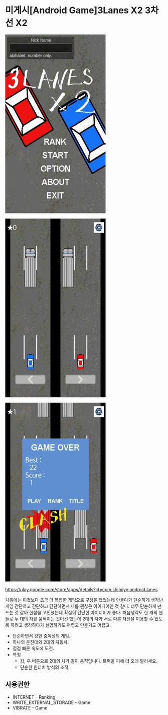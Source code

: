 # 미게시[Android Game]3Lanes X2 3차선 X2

<!--
description = 정리자료
tag = 3lanes, android, game, project
-->

![lanes](images/lanes1.png)

![lanes](images/lanes2.png)

![lanes](images/lanes3.png)

https://play.google.com/store/apps/details?id=com.shimjye.android.lanes

처음에는 이것보다 조금 더 복잡한 게임으로 구상을 했었는데 만들다가 단순하게 생각난 게임
간단하고 간단하고 간단하면서 나름 괜찮은 아이디어인 것 같다.
너무 단순하게 만드는 것 같아 한참을 고민했는데 확실히 간단한 아이디어가 좋다.
처음생각도 한 개의 핸들로 두 대의 차를 움직이는 것이긴 했는데 2대의 차가 서로 다른 차선을 이용할 수 있도록 하려고 생각하다가 설명하기도 어렵고 만들기도 어렵고.

- 단순하면서 강한 중독성의 게임.
- 하나의 운전대와 2대의 자동차.
- 점점 빠른 속도에 도전.
- 특징
    - 좌, 우 버튼으로 2대의 차가 같이 움직입니다. 트럭을 피해 더 오래 달리세요.
    - 단순한 원터치 방식의 조작.

## 사용권한
- INTERNET - Ranking
- WRITE_EXTERNAL_STORAGE - Game
- VIBRATE - Game
